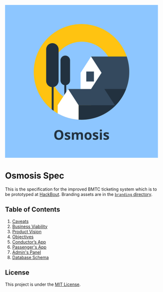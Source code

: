 <center>
    <img src="branding/logo.png" alt="Logo">
</center>

# Osmosis Spec

This is the specification for the improved BMTC ticketing system which is to be prototyped at [HackBout](https://www.hackbout.tech/). Branding assets are in the [`branding` directory](branding).

## Table of Contents

1. [Caveats](docs/caveats.md)
1. [Business Viability](docs/business_viability.md)
1. [Product Vision](docs/product_vision.md)
1. [Objectives](docs/objectives.md)
1. [Conductor’s App](docs/conductors_app/README.md)
1. [Passenger's App](docs/passengers_app/README.md)
1. [Admin's Panel](docs/admin_panel/README.md)
1. [Database Schema](docs/db_schema/README.md)

## License

This project is under the [MIT License](LICENSE).
